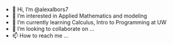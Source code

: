 - 👋 Hi, I’m @alexalbors7
- 👀 I’m interested in Applied Mathematics and modeling 
- 🌱 I’m currently learning Calculus, Intro to Programming at UW
- 💞️ I’m looking to collaborate on ...
- 📫 How to reach me ...

<!---
alexalbors7/alexalbors7 is a ✨ special ✨ repository because its `README.md` (this file) appears on your GitHub profile.
You can click the Preview link to take a look at your changes.
--->
